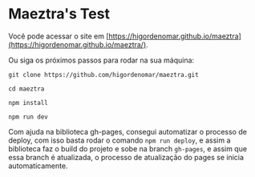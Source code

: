 # Maeztra's Test

Você pode acessar o site em [https://higordenomar.github.io/maeztra](https://higordenomar.github.io/maeztra/).

Ou siga os próximos passos para rodar na sua máquina:

```shell
git clone https://github.com/higordenomar/maeztra.git

cd maeztra

npm install

npm run dev
```

Com ajuda na biblioteca gh-pages, consegui automatizar o processo de deploy, com isso basta rodar o comando `npm run deploy`, e assim a biblioteca faz o build do projeto e sobe na branch `gh-pages`, e assim que essa branch é atualizada, o processo de atualização do pages se inicia automaticamente.
